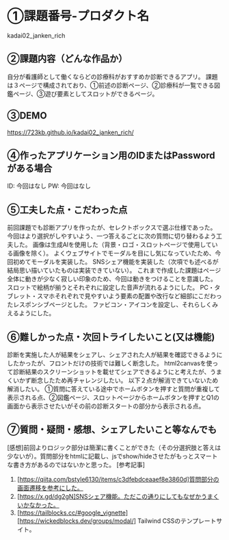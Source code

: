 # ①課題番号-プロダクト名

kadai02_janken_rich

## ②課題内容（どんな作品か）

自分が看護師として働くならどの診療科がおすすめか診断できるアプリ。
課題は３ページで構成されており、①前述の診断ページ、②診療科が一覧できる図鑑ページ、③遊び要素としてスロットができるページ。

## ③DEMO

https://723kb.github.io/kadai02_janken_rich/

## ④作ったアプリケーション用のIDまたはPasswordがある場合

ID: 今回はなし
PW: 今回はなし

## ⑤工夫した点・こだわった点

前回課題でも診断アプリを作ったが、セレクトボックスで選ぶ仕様であった。
今回はより選択がしやすいよう、一つ答えるごとに次の質問に切り替わるよう工夫した。
画像は生成AIを使用した（背景・ロゴ・スロットページで使用している画像を除く）。
よくウェブサイトでモーダルを目にし気になっていたため、今回初めてモーダルを実装した。
SNSシェア機能を実装した（次項でも述べるが結局思い描いていたものは実装できていない）。
これまで作成した課題はページ全体に動きが少なく寂しい印象のため、今回は動きをつけることを意識した。
スロットで絵柄が揃うとそれぞれに設定した音声が流れるようにした。
PC・タブレット・スマホそれぞれで見やすいよう要素の配置や改行など細部にこだわったレスポンシブページとした。
ファビコン・アイコンを設定し、それらしくみえるようにした。

## ⑥難しかった点・次回トライしたいこと(又は機能)

診断を実施した人が結果をシェアし、シェアされた人が結果を確認できるようにしたかったが、フロントだけの技術では難しく断念した。
html2canvasを使って診断結果のスクリーンショットを載せてシェアできるようにと考えたが、うまくいかず断念したため再チャレンジしたい。
以下２点が解消できていないため解消したい。
①質問に答えている途中でホームボタンを押すと質問が重複して表示される点、②図鑑ページ、スロットページからホームボタンを押すとQ1の画面から表示させたいがその前の診断スタートの部分から表示される点。

## ⑦質問・疑問・感想、シェアしたいこと等なんでも

[感想]前回よりロジック部分は簡潔に書くことができた（その分選択肢と答えは少ないが）。質問部分をhtmlに記載し、jsでshow/hideさせたがもっとスマートな書き方があるのではないかと思った。
[参考記事]
   1. [https://qiita.com/bstyle6130/items/c3dfebdceaaef8e3860d]質問部分の画面遷移を参考にした。
   2. [https://x.gd/dg2gN]SNSシェア機能。ただこの通りにしてもなぜかうまくいかなかった。
   3. [https://tailblocks.cc/#google_vignette][https://wickedblocks.dev/groups/modal/] Tailwind CSSのテンプレートサイト。

